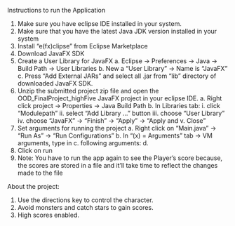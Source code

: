 Instructions to run the Application
1.	Make sure you have eclipse IDE installed in your system.
2.	Make sure that you have the latest Java JDK version installed in your system
3.	Install “e(fx)clipse” from Eclipse Marketplace
4.	Download JavaFX SDK
5.	Create a User Library for JavaFX
a.	Eclipse -> Preferences -> Java -> Build Path -> User Libraries
b.	New a “User Library” -> Name is “JavaFX”
c.	Press “Add External JARs” and select all .jar from “lib” directory of downloaded JavaFX SDK.
6.	Unzip the submitted project zip file and open the OOD_FinalProject_highFive JavaFX project in your eclipse IDE.
a.	Right click project -> Properties -> Java Build Path
b.	In Libraries tab:
i.	click “Modulepath” 
ii.	select “Add Library ...” button 
iii.	choose “User Library”
iv.	choose “JavaFX” -> “Finish” -> “Apply” -> “Apply and 
v.	Close”
7.	Set arguments for running the project
a.	Right click on “Main.java” -> “Run As” -> “Run Configurations”
b.	In “(x) = Arguments” tab -> VM arguments, type in 
c.	following arguments:
d.	 
8.	Click on run
9.	Note: You have to run the app again to see the Player’s score because, the scores are stored in a file and it’ll take time to reflect the changes made to the file

About the project:
1.  Use the directions key to control the character.
2.  Avoid monsters and catch stars to gain scores.
3.  High scores enabled.
